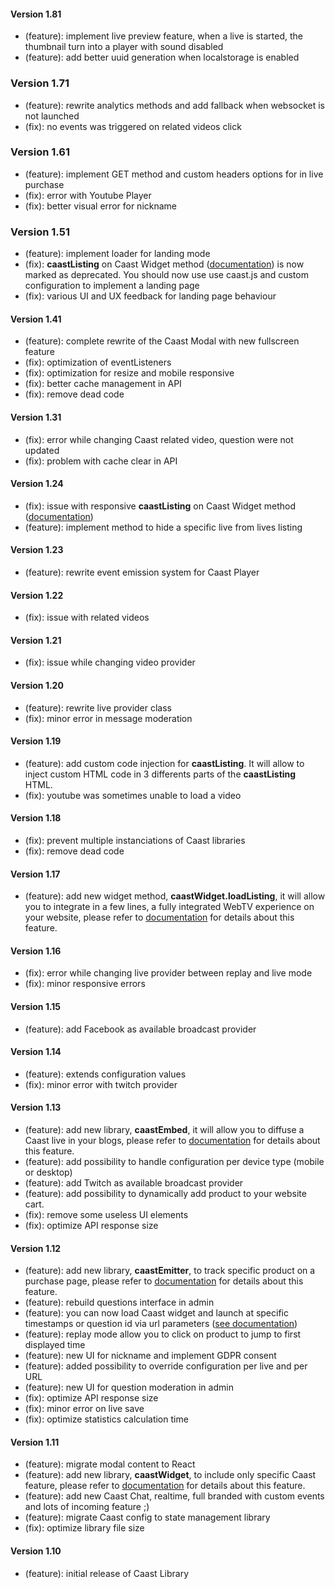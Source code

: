 #### Version 1.81

- (feature): implement live preview feature, when a live is started, the thumbnail turn into a player with sound disabled
- (feature): add better uuid generation when localstorage is enabled

### Version 1.71

- (feature): rewrite analytics methods and add fallback when websocket is not launched
- (fix): no events was triggered on related videos click

### Version 1.61

- (feature): implement GET method and custom headers options for in live purchase
- (fix): error with Youtube Player
- (fix): better visual error for nickname

### Version 1.51

- (feature): implement loader for landing mode
- (fix): **caastListing** on Caast Widget method ([documentation](/widgets/listing.md)) is now marked as deprecated. You should now use use caast.js and custom configuration to implement a landing page
- (fix): various UI and UX feedback for landing page behaviour

#### Version 1.41

- (feature): complete rewrite of the Caast Modal with new fullscreen feature
- (fix): optimization of eventListeners
- (fix): optimization for resize and mobile responsive
- (fix): better cache management in API
- (fix): remove dead code

#### Version 1.31

- (fix): error while changing Caast related video, question were not updated
- (fix): problem with cache clear in API

#### Version 1.24

- (fix): issue with responsive **caastListing** on Caast Widget method ([documentation](/widgets/listing.md))
- (feature): implement method to hide a specific live from lives listing

#### Version 1.23

- (feature): rewrite event emission system for Caast Player

#### Version 1.22

- (fix): issue with related videos

#### Version 1.21

- (fix): issue while changing video provider

#### Version 1.20

- (feature): rewrite live provider class
- (fix): minor error in message moderation

#### Version 1.19

- (feature): add custom code injection for **caastListing**. It will allow to inject custom HTML code in 3 differents parts of the **caastListing** HTML.
- (fix): youtube was sometimes unable to load a video

#### Version 1.18

- (fix): prevent multiple instanciations of Caast libraries
- (fix): remove dead code

#### Version 1.17

- (feature): add new widget method, **caastWidget.loadListing**, it will allow you to integrate in a few lines, a fully integrated WebTV experience on your website, please refer to [documentation](/widgets/listing.md) for details about this feature.

#### Version 1.16

- (fix): error while changing live provider between replay and live mode
- (fix): minor responsive errors

#### Version 1.15

- (feature): add Facebook as available broadcast provider

#### Version 1.14

- (feature): extends configuration values
- (fix): minor error with twitch provider

#### Version 1.13

- (feature): add new library, **caastEmbed**, it will allow you to diffuse a Caast live in your blogs, please refer to [documentation](/embed/README.md) for details about this feature.
- (feature): add possibility to handle configuration per device type (mobile or desktop)
- (feature): add Twitch as available broadcast provider
- (feature): add possibility to dynamically add product to your website cart.
- (fix): remove some useless UI elements
- (fix): optimize API response size

#### Version 1.12

- (feature): add new library, **caastEmitter**, to track specific product on a purchase page, please refer to [documentation](/emitter/README.md) for details about this feature.
- (feature): rebuild questions interface in admin
- (feature): you can now load Caast widget and launch at specific timestamps or question id via url parameters ([see documentation](/configuration/README.md#trigger-library-with-url-hash))
- (feature): replay mode allow you to click on product to jump to first displayed time
- (feature): new UI for nickname and implement GDPR consent
- (feature): added possibility to override configuration per live and per URL
- (feature): new UI for question moderation in admin
- (fix): optimize API response size
- (fix): minor error on live save
- (fix): optimize statistics calculation time

#### Version 1.11

- (feature): migrate modal content to React
- (feature): add new library, **caastWidget**, to include only specific Caast feature, please refer to [documentation](/widgets/README.md) for details about this feature.
- (feature): add new Caast Chat, realtime, full branded with custom events and lots of incoming feature ;)
- (feature): migrate Caast config to state management library
- (fix): optimize library file size

#### Version 1.10

- (feature): initial release of Caast Library
